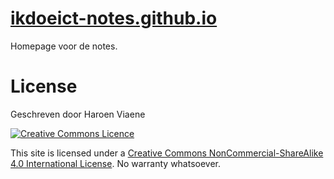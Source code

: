 # [ikdoeict-notes.github.io](https://ikdoeict-notes.github.io)

Homepage voor de notes.

# License

Geschreven door Haroen Viaene

[![Creative Commons Licence](https://i.creativecommons.org/l/nc-sa/4.0/88x31.png)](http://creativecommons.org/licenses/nc-sa/4.0/)

This site is licensed under a [Creative Commons NonCommercial-ShareAlike 4.0 International License](http://creativecommons.org/licenses/nc-sa/4.0/). No warranty whatsoever.

